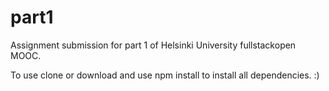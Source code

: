 # part1
Assignment submission for part 1 of Helsinki University fullstackopen MOOC.

To use clone or download and use npm install to install all dependencies. :)
